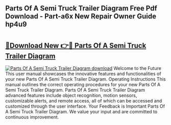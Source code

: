 ## Parts Of A Semi Truck Trailer Diagram Free Pdf Download - Part-a6x New Repair Owner Guide hp4u9

# <h2><a href="http://dfq6xvk.blite.top/?on=Parts+Of+A+Semi+Truck+Trailer+Diagram">🔗Download New 👉🔴 Parts Of A Semi Truck Trailer Diagram</a></h2>

[![Parts Of A Semi Truck Trailer Diagram download](https://i.imgur.com/lujVjoI.png)](http://dfq6xvk.blite.top/?on=Parts+Of+A+Semi+Truck+Trailer+Diagram)
Welcome to the Future This user manual showcases the innovative features and functionalities of your new Parts Of A Semi Truck Trailer Diagram. Operating Instructions This manual outlines the correct operating procedures for your new Parts Of A Semi Truck Trailer Diagram. Parts Of A Semi Truck Trailer Diagram advanced features include object recognition, motion sensors, customizable alerts, and remote access, all of which can be accessed and customized through the user interface. Your Feedback is Important Parts Of A Semi Truck Trailer Diagram. We value your input and are committed to continuous improvement.
